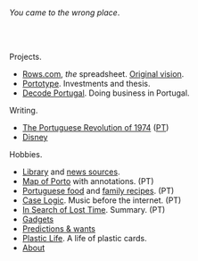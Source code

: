 <br/>

_You came to the wrong place_.

<br/>
<br/>

Projects.

- [Rows.com](https://rows.com), *the* spreadsheet. [Original vision](docs/2014-12-21-one-cell-to-rule-them-all.md).
- [Portotype](https://portotype.com). Investments and thesis.
- [Decode Portugal](https://decodeportugal.com). Doing business in Portugal.

Writing.
- [The Portuguese Revolution of 1974](/1974-04-25) ([PT](/1974-04-25/index-pt.md))
- [Disney](/disney)


Hobbies.

- [Library](library/library.html) and [news sources](about/news-sources.md).
- [Map of Porto](/porto/) with annotations. (PT)
- [Portuguese food](/portuguese-food/) and [family recipes](/family-recipes/). (PT)
- [Case Logic](/music/caselogic.md). Music before the internet. (PT)
- [In Search of Lost Time](/library/marcel-proust-in-search-of-lost-time.md). Summary. (PT)
- [Gadgets](docs/crush-index.html)
- [Predictions & wants](docs/predictions-and-wants.md)
- [Plastic Life](https://plasticlife.puter.site/). A life of plastic cards.
- [About](about/about.md)

